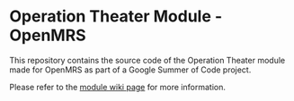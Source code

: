 # Operation Theater Module - OpenMRS

This repository contains the source code of the Operation Theater module made for OpenMRS as part of a Google Summer of Code project.

Please refer to the [module wiki page](https://wiki.openmrs.org/display/docs/Operation+Theater+Module) for more information.
